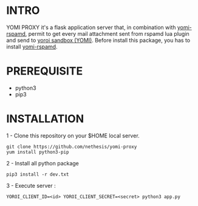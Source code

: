 # INTRO

YOMI PROXY it's a flask application server that, in combination with <a href="https://github.com/nethesis/yomi-rspamd">yomi-rspamd</a>, permit to get every mail attachment sent from rspamd lua plugin and send to <a href="https://www.yoroi.company">yoroi sandbox (YOMI)</a>.
Before install this package, you has to install <a href="https://github.com/nethesis/yomi-rspamd">yomi-rspamd</a>.

# PREREQUISITE

- python3
- pip3

# INSTALLATION

1 - Clone this repository on your $HOME local server.

```
git clone https://github.com/nethesis/yomi-proxy
yum install python3-pip
```

2 - Install all python package 
```
pip3 install -r dev.txt
```

3 - Execute server : 
```
YOROI_CLIENT_ID=<id> YOROI_CLIENT_SECRET=<secret> python3 app.py
```

